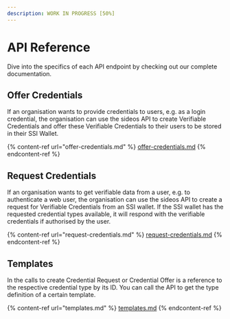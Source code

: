 ```yaml
---
description: WORK IN PROGRESS [50%]
---
```


# API Reference

Dive into the specifics of each API endpoint by checking out our complete documentation.

## Offer Credentials

If an organisation wants to provide credentials to users, e.g. as a login credential, the organisation can use the sideos API to create Verifiable Credentials and offer these Verifiable Credentials to their users to be stored in their SSI Wallet.&#x20;

{% content-ref url="offer-credentials.md" %}
[offer-credentials.md](offer-credentials.md)
{% endcontent-ref %}

## Request Credentials

If an organisation wants to get verifiable data from a user, e.g. to authenticate a web user, the organisation can use the sideos API to create a request for Verifiable Credentials from an SSI wallet. If the SSI wallet has the requested credential types available, it will respond with the verifiable credentials if authorised by the user.

{% content-ref url="request-credentials.md" %}
[request-credentials.md](request-credentials.md)
{% endcontent-ref %}

## Templates

In the calls to create Credential Request or Credential Offer is a reference to the respective credential type by its ID. You can call the API to get the type definition of a certain template. &#x20;

{% content-ref url="templates.md" %}
[templates.md](templates.md)
{% endcontent-ref %}
